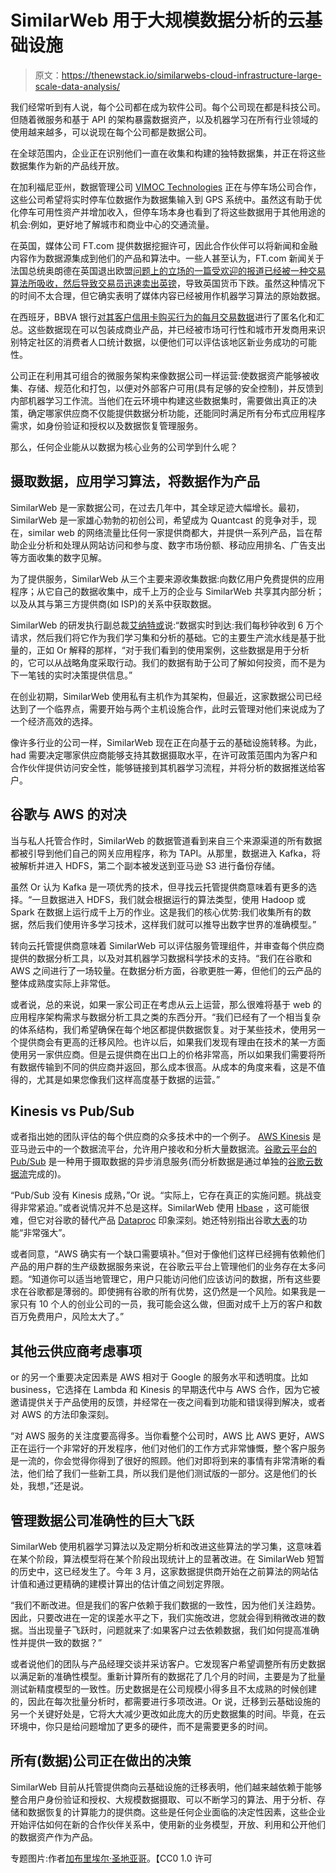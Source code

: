 # SimilarWeb 用于大规模数据分析的云基础设施

> 原文：<https://thenewstack.io/similarwebs-cloud-infrastructure-large-scale-data-analysis/>

我们经常听到有人说，每个公司都在成为软件公司。每个公司现在都是科技公司。但随着微服务和基于 API 的架构暴露数据资产，以及机器学习在所有行业领域的使用越来越多，可以说现在每个公司都是数据公司。

在全球范围内，企业正在识别他们一直在收集和构建的独特数据集，并正在将这些数据集作为新的产品线开放。

在加利福尼亚州，数据管理公司 [VIMOC Technologies](http://vimoc.com/) 正在与停车场公司合作，这些公司希望将实时停车位数据作为数据集输入到 GPS 系统中。虽然这有助于优化停车可用性资产并增加收入，但停车场本身也看到了将这些数据用于其他用途的机会:例如，更好地了解城市和商业中心的交通流量。

在英国，媒体公司 FT.com 提供数据挖掘许可，因此合作伙伴可以将新闻和金融内容作为数据源集成到他们的产品和算法中。一些人甚至认为，FT.com 新闻关于法国总统奥朗德在英国退出欧盟[问题上的立场的一篇受欢迎的报道已经被一种交易算法所吸收，然后导致交易员迅速卖出英镑](https://www.ft.com/content/40d53d90-8c4d-11e6-8aa5-f79f5696c731?sharetype=share)，导致英国货币下跌。虽然这种情况下的时间不太合理，但它确实表明了媒体内容已经被用作机器学习算法的原始数据。

在西班牙，BBVA 银行[对其客户信用卡购买行为的每月交易数据](https://www.bbvaapimarket.com/products/paystats)进行了匿名化和汇总。这些数据现在可以包装成商业产品，并已经被市场可行性和城市开发商用来识别特定社区的消费者人口统计数据，以便他们可以评估该地区新业务成功的可能性。

公司正在利用其可组合的微服务架构来像数据公司一样运营:使数据资产能够被收集、存储、规范化和打包，以便对外部客户可用(具有足够的安全控制)，并反馈到内部机器学习工作流。当他们在云环境中构建这些数据集时，需要做出真正的决策，确定哪家供应商不仅能提供数据分析功能，还能同时满足所有分布式应用程序需求，如身份验证和授权以及数据恢复管理服务。

那么，任何企业能从以数据为核心业务的公司学到什么呢？

## 摄取数据，应用学习算法，将数据作为产品

SimilarWeb 是一家数据公司，在过去几年中，其全球足迹大幅增长。最初，SimilarWeb 是一家雄心勃勃的初创公司，希望成为 Quantcast 的竞争对手，现在，similar web 的网络流量比任何一家提供商都大，并提供一系列产品，旨在帮助企业分析和处理从网站访问和参与度、数字市场份额、移动应用排名、广告支出等方面收集的数字见解。

为了提供服务，SimilarWeb 从三个主要来源收集数据:向数亿用户免费提供的应用程序；从它自己的数据收集中，成千上万的企业与 SimilarWeb 共享其内部分析；以及从其与第三方提供商(如 ISP)的关系中获取数据。

SimilarWeb 的研发执行副总裁[艾纳特或](https://www.linkedin.com/in/einat-or-359ba6)说:“数据实时到达:我们每秒钟收到 6 万个请求，然后我们将它作为我们学习集和分析的基础。它的主要生产流水线是基于批量的，正如 Or 解释的那样，“对于我们看到的使用案例，这些数据是用于分析的，它可以从战略角度采取行动。我们的数据有助于公司了解如何投资，而不是为下一笔钱的实时决策提供信息。”

在创业初期，SimilarWeb 使用私有主机作为其架构，但最近，这家数据公司已经达到了一个临界点，需要开始与两个主机设施合作，此时云管理对他们来说成为了一个经济高效的选择。

像许多行业的公司一样，SimilarWeb 现在正在向基于云的基础设施转移。为此，had 需要决定哪家供应商能够支持其数据摄取水平，在许可政策范围内为客户和合作伙伴提供访问安全性，能够链接到其机器学习流程，并将分析的数据推送给客户。

## 谷歌与 AWS 的对决

当与私人托管合作时，SimilarWeb 的数据管道看到来自三个来源渠道的所有数据都被引导到他们自己的网关应用程序，称为 TAPI。从那里，数据进入 Kafka，将被解析并进入 HDFS，第二个副本被发送到亚马逊 S3 进行备份存储。

虽然 Or 认为 Kafka 是一项优秀的技术，但寻找云托管提供商意味着有更多的选择。“一旦数据进入 HDFS，我们就会根据运行的算法类型，使用 Hadoop 或 Spark 在数据上运行成千上万的作业。这是我们的核心优势:我们收集所有的数据，然后我们使用许多学习技术，这样我们就可以推导出数字世界的准确模型。”

转向云托管提供商意味着 SimilarWeb 可以评估服务管理组件，并审查每个供应商提供的数据分析工具，以及对其机器学习数据科学技术的支持。“我们在谷歌和 AWS 之间进行了一场较量。在数据分析方面，谷歌更胜一筹，但他们的云产品的整体成熟度实际上非常低。

或者说，总的来说，如果一家公司正在考虑从云上运营，那么很难将基于 web 的应用程序架构需求与数据分析工具之类的东西分开。“我们已经有了一个相当复杂的体系结构，我们希望确保在每个地区都提供数据恢复。对于某些技术，使用另一个提供商会有更高的迁移风险。也许以后，如果我们发现有理由在技术的某一方面使用另一家供应商。但是云提供商在出口上的价格非常高，所以如果我们需要将所有数据传输到不同的供应商并返回，那么成本很高。从成本的角度来看，这是不值得的，尤其是如果您像我们这样高度基于数据的运营。”

## Kinesis vs Pub/Sub

或者指出她的团队评估的每个供应商的众多技术中的一个例子。 [AWS Kinesis](https://aws.amazon.com/kinesis/) 是亚马逊云中的一个数据流平台，允许用户接收和分析大量数据流。[谷歌云平台的 Pub/Sub](https://cloud.google.com/pubsub/docs/) 是一种用于摄取数据的异步消息服务(而分析数据是通过单独的[谷歌云数据流](https://cloud.google.com/dataflow/)完成的)。

“Pub/Sub 没有 Kinesis 成熟，”Or 说。“实际上，它存在真正的实施问题。挑战变得非常紧迫。”或者说情况并不总是这样。SimilarWeb 使用 [Hbase](http://hbase.apache.org/) ，这可能很难，但它对谷歌的替代产品 [Dataproc](https://cloud.google.com/dataproc/) 印象深刻。她还特别指出谷歌[大表](https://cloud.google.com/bigtable/)的功能“非常强大”。

或者同意，“AWS 确实有一个缺口需要填补。”但对于像他们这样已经拥有依赖他们产品的用户群的生产级数据服务来说，在谷歌云平台上管理他们的业务存在太多问题。“知道你可以适当地管理它，用户只能访问他们应该访问的数据，所有这些要求在谷歌都是薄弱的。即使拥有谷歌的所有优势，这仍然是一个风险。如果我是一家只有 10 个人的创业公司的一员，我可能会这么做，但面对成千上万的客户和数百万免费用户，风险太大了。”

## 其他云供应商考虑事项

or 的另一个重要决定因素是 AWS 相对于 Google 的服务水平和透明度。比如 business，它选择在 Lambda 和 Kinesis 的早期迭代中与 AWS 合作，因为它被邀请提供关于产品使用的反馈，并经常在一夜之间看到功能和错误得到解决，或者对 AWS 的方法印象深刻。

“对 AWS 服务的关注度要高得多。当你看整个公司时，AWS 比 AWS 更好，AWS 正在运行一个非常好的开发程序，他们对他们的工作方式非常慷慨，整个客户服务是一流的，你会觉得你得到了很好的照顾。他们对即将到来的事情有非常清晰的看法，他们给了我们一些新工具，所以我们是他们测试版的一部分。这是他们的长处，我想，”还是说。

## 管理数据公司准确性的巨大飞跃

SimilarWeb 使用机器学习算法以及定期分析和改进这些算法的学习集，这意味着在某个阶段，算法模型将在某个阶段出现统计上的显著改进。在 SimilarWeb 短暂的历史中，这已经发生了。今年 3 月，这家数据提供商开始在之前算法的网站估计值和通过更精确的建模计算出的估计值之间划定界限。

“我们不断改进。但是我们的客户依赖于我们数据的一致性，因为他们关注趋势。因此，只要改进在一定的误差水平之下，我们实施改进，您就会得到稍微改进的数据。当出现量子飞跃时，问题就来了:如果客户过去依赖数据，我们如何提高准确性并提供一致的数据？”

或者说他们的团队与产品经理交谈并采访客户。它发现客户希望调整所有历史数据以满足新的准确性模型。重新计算所有的数据花了几个月的时间，主要是为了批量测试新精度模型的一致性。历史数据是在公司规模小得多且不太成熟的时候创建的，因此在每次批量分析时，都需要进行多项改进。Or 说，迁移到云基础设施的另一个关键好处是，它将大大减少更改如此庞大的历史数据集的时间。毕竟，在云环境中，你只是给问题增加了更多的硬件，而不是需要更多的时间。

## 所有(数据)公司正在做出的决策

SimilarWeb 目前从托管提供商向云基础设施的迁移表明，他们越来越依赖于能够整合用户身份验证和授权、大规模数据摄取、可以不断学习的算法、用于分析、存储和数据恢复的计算能力的提供商。这些是任何企业面临的决定性因素，这些企业开始评估如何在新的合作伙伴关系中，使用新的业务模型，开放、利用和公开他们的数据资产作为产品。

专题图片:作者[加布里埃尔·圣地亚哥](https://unsplash.com/collections/326652/digital?photo=36nRvt6EP2I)。【CC0 1.0 许可

<svg xmlns:xlink="http://www.w3.org/1999/xlink" viewBox="0 0 68 31" version="1.1"><title>Group</title> <desc>Created with Sketch.</desc></svg>